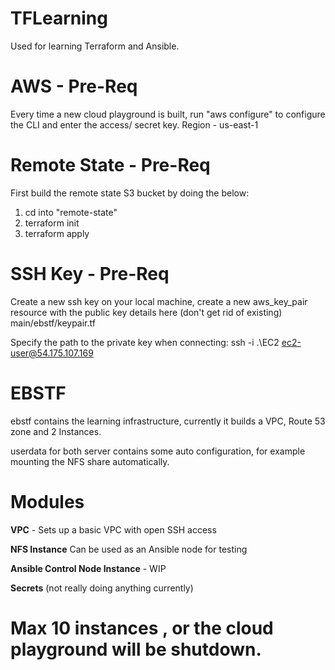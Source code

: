# TFLearning
Used for learning Terraform and Ansible.

# AWS - Pre-Req
Every time a new cloud playground is built, run "aws configure" to configure the CLI and enter the access/ secret key.
Region - us-east-1

# Remote State - Pre-Req
First build the remote state S3 bucket by doing the below:
1. cd into "remote-state"
2. terraform init
3. terraform apply

# SSH Key - Pre-Req
Create a new ssh key on your local machine, create a new aws_key_pair resource with the public key details here (don't get rid of existing)
main/ebstf/keypair.tf

Specify the path to the private key when connecting:
ssh -i .\EC2 ec2-user@54.175.107.169

# EBSTF
ebstf contains the learning infrastructure, currently it builds a VPC, Route 53 zone and 2 Instances.

userdata for both server contains some auto configuration, for example mounting the NFS share automatically.

# Modules
**VPC** - Sets up a basic VPC with open SSH access

**NFS Instance** Can be used as an Ansible node for testing

**Ansible Control Node Instance** - WIP

**Secrets** (not really doing anything currently)

# Max 10 instances , or the cloud playground will be shutdown.

